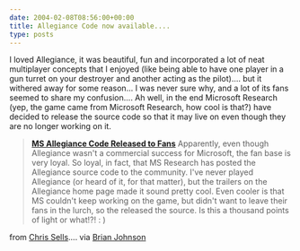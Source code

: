 ```yaml
---
date: 2004-02-08T08:56:00+00:00
title: Allegiance Code now available....
type: posts
---
```

I loved Allegiance, it was beautiful, fun and incorporated a lot of neat multiplayer concepts that I enjoyed (like being able to have one player in a gun turret on your destroyer and another acting as the pilot).... but it withered away for some reason... I was never sure why, and a lot of its fans seemed to share my confusion.... Ah well, in the end Microsoft Research (yep, the game came from Microsoft Research, how cool is that?) have decided to release the source code so that it may live on even though they are no longer working on it.

> **[MS Allegiance Code Released to Fans](http://research.microsoft.com/research/allegiance/)**
> Apparently, even though Allegiance wasn't a commercial success for Microsoft, the fan base is very loyal. So loyal, in fact, that MS Research has posted the Allegiance source code to the community. I've never played Allegiance (or heard of it, for that matter), but the trailers on the Allegiance home page made it sound pretty cool. Even cooler is that MS couldn't keep working on the game, but didn't want to leave their fans in the lurch, so the released the source. Is this a thousand points of light or what!?! : )

from [Chris Sells](http://www.sellsbrothers.com/news/showTopic.aspx?ixTopic=1095).... via [Brian Johnson](http://weblogs.asp.net/brianjo/archive/2004/02/06/68994.aspx)
